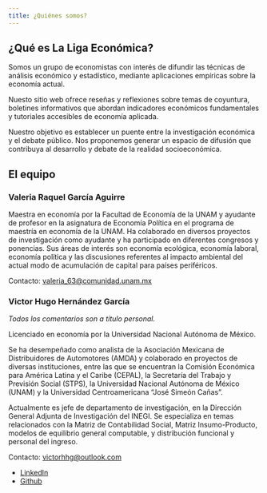 ```yaml
---
title: ¿Quiénes somos?
---
```


## ¿Qué es La Liga Económica?

Somos un grupo de economistas con interés de difundir las técnicas de análisis económico y estadístico, mediante aplicaciones empíricas sobre la economía actual.

Nuesto sitio web ofrece reseñas y reflexiones sobre temas de coyuntura, boletines informativos que abordan indicadores económicos fundamentales y tutoriales accesibles de economía aplicada. 

Nuestro objetivo es establecer un puente entre la investigación económica y el debate público. Nos proponemos generar un espacio de difusión que contribuya al desarrollo y debate de la realidad socioeconómica. 

## El equipo

### Valeria Raquel García Aguirre

Maestra en economía por la Facultad de Economía de la UNAM y ayudante de profesor en la asignatura de Economía Política en el programa de maestría en economía de la UNAM. Ha colaborado en diversos proyectos de investigación como ayudante y ha participado en diferentes congresos y ponencias. Sus áreas de interés son economía ecológica, economía laboral, economía política y las discusiones referentes al impacto ambiental del actual modo de acumulación de capital para países periféricos.

Contacto: valeria_63@comunidad.unam.mx

### Victor Hugo Hernández García
*Todos los comentarios son a título personal.*

Licenciado en economía por la Universidad Nacional Autónoma de México.

Se ha desempeñado como analista de la Asociación Mexicana de Distribuidores de Automotores (AMDA) y colaborado en proyectos de diversas instituciones, entre las que se encuentran la Comisión Económica para América Latina y el Caribe (CEPAL), la Secretaría del Trabajo y Previsión Social (STPS), la Universidad Nacional Autónoma de México (UNAM) y la Universidad Centroamericana “José Simeón Cañas”.

Actualmente es jefe de departamento de investigación, en la Dirección General Adjunta de Investigación del INEGI. Se especializa en temas relacionados con la Matriz de Contabilidad Social, Matriz Insumo-Producto, modelos de equilibrio general computable, y distribución funcional y personal del ingreso.

Contacto: victorhhg@outlook.com
* [LinkedIn](https://www.linkedin.com/in/victor-hhg/)
* [Github](https://github.com/Victor-HHG)



